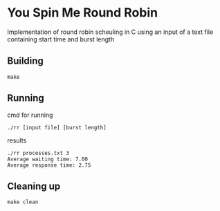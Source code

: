 # You Spin Me Round Robin

Implementation of round robin scheuling in C using an input of a text file containing start time and burst length

## Building

```shell
make
```

## Running

cmd for running
```shell
./rr [input file] [burst length]
```

results 
```shell
./rr processes.txt 3
Average waiting time: 7.00
Average response time: 2.75

```

## Cleaning up

```shell
make clean
```
